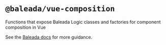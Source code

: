 # `@baleada/vue-composition`

Functions that expose Baleada Logic classes and factories for component composition in Vue

See the [Baleada docs](https://baleada.netlify.com) for more guidance.
